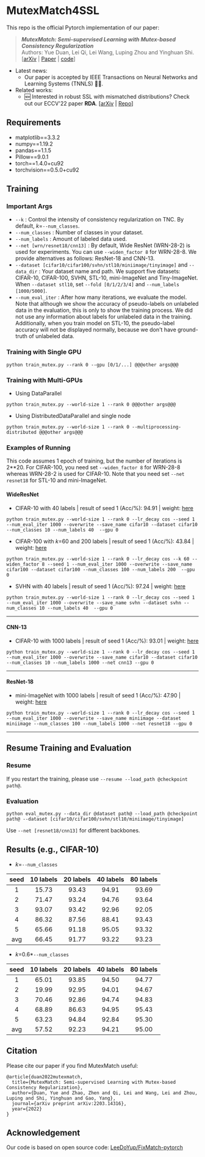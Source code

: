 # MutexMatch4SSL

This repo is the official Pytorch implementation of our paper:

> ***MutexMatch: Semi-supervised Learning with Mutex-based Consistency Regularization***  
Authors: Yue Duan, Lei Qi, Lei Wang, Luping Zhou and Yinghuan Shi.  
[[arXiv](https://arxiv.org/abs/2203.14316) | [Paper](https://ieeexplore.ieee.org/document/9992211) | [code](https://github.com/NJUyued/MutexMatch4SSL/archive/refs/heads/master.zip)]

 - Latest news: 
    - Our paper is accepted by IEEE Transactions on Neural Networks and Learning Systems (TNNLS) 📕📕.
 - Related works:
    - 🆕 Interested in robust SSL with mismatched distributions? Check out our ECCV'22 paper **RDA**. [[arXiv](https://arxiv.org/abs/2208.04619) | [Repo](https://github.com/NJUyued/RDA4RobustSSL)]

## Requirements
- matplotlib==3.3.2
- numpy==1.19.2
- pandas==1.1.5
- Pillow==9.0.1
- torch==1.4.0+cu92
- torchvision==0.5.0+cu92
## Training
### Important Args
- `--k` : Control the intensity of consistency regularization on TNC. By default, $k$=`--num_classes`.
- `--num_classes` : Number of classes in your dataset.
- `--num_labels` : Amount of labeled data used.  
- `--net [wrn/resnet18/cnn13]` : By default, Wide ResNet (WRN-28-2) is used for experiments. You can use `--widen_factor 8` for WRN-28-8. We provide alternatives as follows: ResNet-18 and CNN-13.
- `--dataset [cifar10/cifar100/svhn/stl10/miniimage/tinyimage]` and `--data_dir` : Your dataset name and path. We support five datasets: CIFAR-10, CIFAR-100, SVHN, STL-10, mini-ImageNet and Tiny-ImageNet. When `--dataset stl10`, set `--fold [0/1/2/3/4]` and `--num_labels [1000/5000]`.
- `--num_eval_iter` : After how many iterations, we evaluate the model. Note that although we show the accuracy of pseudo-labels on unlabeled data in the evaluation, this is only to show the training process. We did not use any information about labels for unlabeled data in the training. Additionally, when you train model on STL-10, the pseudo-label accuracy will not be displayed normally, because we don't have ground-truth of unlabeled data.
### Training with Single GPU

```
python train_mutex.py --rank 0 --gpu [0/1/...] @@@other args@@@
```
### Training with Multi-GPUs

- Using DataParallel

```
python train_mutex.py --world-size 1 --rank 0 @@@other args@@@
```

- Using DistributedDataParallel and single node

```
python train_mutex.py --world-size 1 --rank 0 --multiprocessing-distributed @@@other args@@@
```

### Examples of Running
This code assumes 1 epoch of training, but the number of iterations is 2\*\*20. For CIFAR-100, you need set `--widen_factor 8` for WRN-28-8 whereas WRN-28-2 is used for CIFAR-10.  Note that you need set `--net resnet18` for STL-10 and mini-ImageNet. 

#### WideResNet
- CIFAR-10 with 40 labels | result of seed 1 (Acc/%): 94.91 | weight: [here][cifar10]
```
python train_mutex.py --world-size 1 --rank 0 --lr_decay cos --seed 1 --num_eval_iter 1000 --overwrite --save_name cifar10 --dataset cifar10 --num_classes 10 --num_labels 40  --gpu 0
```

- CIFAR-100 with $k$=60 and 200 labels | result of seed 1 (Acc/%): 43.84 | weight: [here][cifar100]
```
python train_mutex.py --world-size 1 --rank 0 --lr_decay cos --k 60 --widen_factor 8 --seed 1 --num_eval_iter 1000 --overwrite --save_name cifar100 --dataset cifar100 --num_classes 100 --num_labels 200  --gpu 0
```

- SVHN with 40 labels | result of seed 1 (Acc/%): 97.24 | weight: [here][2]
```
python train_mutex.py --world-size 1 --rank 0 --lr_decay cos --seed 1 --num_eval_iter 1000 --overwrite --save_name svhn --dataset svhn --num_classes 10 --num_labels 40  --gpu 0
```

***
#### CNN-13
- CIFAR-10 with 1000 labels | result of seed 1 (Acc/%): 93.01 | weight: [here][3]
```
python train_mutex.py --world-size 1 --rank 0 --lr_decay cos --seed 1 --num_eval_iter 1000 --overwrite --save_name cifar10 --dataset cifar10 --num_classes 10 --num_labels 1000 --net cnn13 --gpu 0
```

***

#### ResNet-18
- mini-ImageNet with 1000 labels | result of seed 1 (Acc/%): 47.90 | weight: [here][mini]
```
python train_mutex.py --world-size 1 --rank 0 --lr_decay cos --seed 1 --num_eval_iter 1000 --overwrite --save_name miniimage --dataset miniimage --num_classes 100 --num_labels 1000 --net resnet18 --gpu 0
```

***
## Resume Training and Evaluation
### Resume
If you restart the training, please use `--resume --load_path @checkpoint path@`. 

### Evaluation
```
python eval_mutex.py --data_dir @dataset path@ --load_path @checkpoint path@ --dataset [cifar10/cifar100/svhn/stl10/miniimage/tinyimage] 
```
Use `--net [resnet18/cnn13]` for different backbones.

## Results (e.g., CIFAR-10)
- $k$=`--num_classes`

|seed | 10 labels | 20 labels| 40 labels|80 labels|
| :-----:| :-----:| :----: | :----: |:----: |
| 1| 15.73 | 93.43 |94.91 |93.69|
| 2| 71.47 | 93.24 |94.76 |93.64|
| 3| 93.07 | 93.42 |92.96 |92.05|
| 4| 86.32 | 87.56 |88.41 |93.43|
| 5| 65.66 |91.18 |95.05 |93.32|
|avg | 66.45 |91.77 |93.22 |93.23|

- $k$=0.6\*`--num_classes`

|seed | 10 labels | 20 labels| 40 labels|80 labels|
| :-----:| :-----:| :----: | :----: |:----: |
| 1| 65.01 | 93.85 |94.50 |94.77|
| 2| 19.99 | 92.95 |94.01 |94.67|
| 3| 70.46 | 92.86 |94.74 |94.83|
| 4| 68.89   | 86.63 |94.95 |95.43|
| 5| 63.23 |94.84 |92.84 |95.30|
|avg | 57.52 |92.23 |94.21 |95.00|

## Citation
Please cite our paper if you find MutexMatch useful:

```
@article{duan2022mutexmatch,
  title={MutexMatch: Semi-supervised Learning with Mutex-based Consistency Regularization},
  author={Duan, Yue and Zhao, Zhen and Qi, Lei and Wang, Lei and Zhou, Luping and Shi, Yinghuan and Gao, Yang},
  journal={arXiv preprint arXiv:2203.14316},
  year={2022}
}
```

## Acknowledgement
Our code is based on open source code: [LeeDoYup/FixMatch-pytorch][1]

[1]: https://github.com/LeeDoYup/FixMatch-pytorch
[2]: https://1drv.ms/u/s!Ao848hI985sshh1L1hbkwSWz7fdu?e=JnFxBB
[3]: https://1drv.ms/u/s!Ao848hI985sshhsvuQSFJ-pu1gRv?e=od6PnI
[cifar10]: https://1drv.ms/u/s!Ao848hI985sshhl8PY0R-xZ-leSu?e=4MPVya
[mini]: https://1drv.ms/u/s!Ao848hI985sshh_x8vW7gACP4SRK?e=iuiici
[cifar100]: https://1drv.ms/u/s!Ao848hI985sshiHv6ghquy7ApJ-_?e=gGOXfh
[a]: https://arxiv.org/abs/2203.14316
